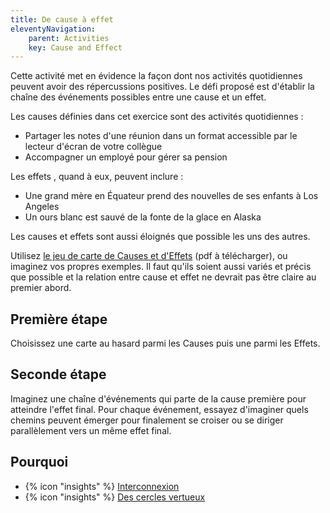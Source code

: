 ```yaml
---
title: De cause à effet
eleventyNavigation:
    parent: Activities
    key: Cause and Effect
---
```


Cette activité met en évidence la façon dont nos activités quotidiennes peuvent avoir des répercussions positives. Le
défi proposé est d'établir la chaîne des événements possibles entre une cause et un effet.

Les causes définies dans cet exercice sont des activités quotidiennes :

* Partager les notes d'une réunion dans un format accessible par le lecteur d'écran de votre collègue
* Accompagner un employé pour gérer sa pension

Les effets , quand à eux, peuvent inclure :

* Une grand mère en Équateur prend des nouvelles de ses enfants à Los Angeles
* Un ours blanc est sauvé de la fonte de la glace en Alaska

Les causes et effets sont aussi éloignés que possible les uns des autres.

Utilisez [le jeu de carte de Causes et d'Effets](/assets/images/CauseAndEffectCards.pdf) (pdf à télécharger), ou
imaginez vos propres exemples. Il faut qu'ils soient aussi variés et précis que possible et la relation entre cause et
effet ne devrait pas être claire au premier abord.

## Première étape

Choisissez une carte au hasard parmi les Causes puis une parmi les Effets.

## Seconde étape

Imaginez une chaîne d'événements qui parte de la cause première pour atteindre l'effet final. Pour chaque événement,
essayez d'imaginer quels chemins peuvent émerger pour finalement se croiser ou se diriger parallèlement vers un même
effet final.

## Pourquoi

* {% icon "insights" %} [Interconnexion](../../idees/interconnexion/)
* {% icon "insights" %} [Des cercles vertueux](../../idees/des-cercles-vertueux/)
